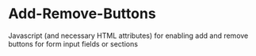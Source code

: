 # Add-Remove-Buttons
Javascript (and necessary HTML attributes) for enabling add and remove buttons for form input fields or sections
